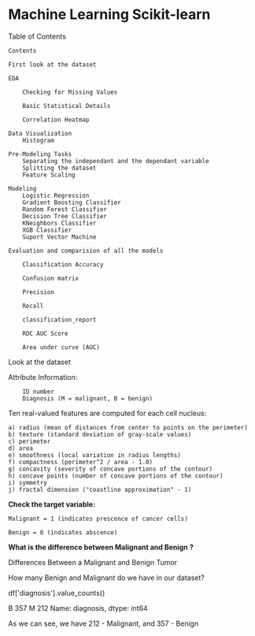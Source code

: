 # Machine Learning Scikit-learn

Table of Contents

    Contents

    First look at the dataset

    EDA

        Checking for Missing Values

        Basic Statistical Details

        Correlation Heatmap

    Data Visualization
        Histogram

    Pre-Modeling Tasks
        Separating the independant and the dependant variable
        Splitting the dataset
        Feature Scaling

    Modeling
        Logistic Regression
        Gradient Boosting Classifier
        Random Forest Classifier
        Decision Tree Classifier
        KNeighbors Classifier
        XGB Classifier
        Suport Vector Machine

    Evaluation and comparision of all the models

        Classification Accuracy

        Confusion matrix

        Precision

        Recall

        classification_report

        ROC AUC Score

        Area under curve (AUC)

Look at the dataset

Attribute Information:

        ID number
        Diagnosis (M = malignant, B = benign)

Ten real-valued features are computed for each cell nucleus:

    a) radius (mean of distances from center to points on the perimeter)
    b) texture (standard deviation of gray-scale values)
    c) perimeter
    d) area
    e) smoothness (local variation in radius lengths)
    f) compactness (perimeter^2 / area - 1.0)
    g) concavity (severity of concave portions of the contour)
    h) concave points (number of concave portions of the contour)
    i) symmetry
    j) fractal dimension ("coastline approximation" - 1)

**Check the target variable:**

    Malignant = 1 (indicates prescence of cancer cells)

    Benign = 0 (indicates abscence)

**What is the difference between Malignant and Benign ?**

Differences Between a Malignant and Benign Tumor

How many Benign and Malignant do we have in our dataset?

df['diagnosis'].value_counts()

B    357
M    212
Name: diagnosis, dtype: int64

As we can see, we have 212 - Malignant, and 357 - Benign
